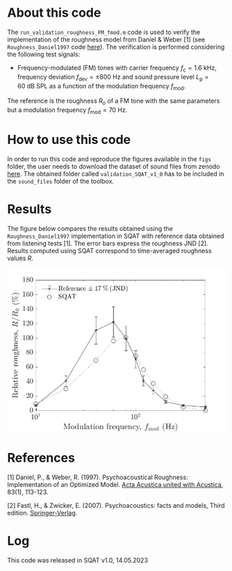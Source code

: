 # About this code 
The `run_validation_roughness_FM_fmod.m` code is used to verify the implementation of the roughness model from Daniel & Weber [1] (see `Roughness_Daniel1997` code [here](../../../psychoacoustic_metrics/Roughness_Daniel1997/Roughness_Daniel1997.m)). The verification is performed considering the following test signals:

- Frequency-modulated (FM) tones with carrier frequency $f_{\mathrm{c}}=1.6~\mathrm{kHz}$, frequency deviation $f_{\mathrm{dev}}=\pm800~\mathrm{Hz}$ and sound pressure level $L_{\mathrm{p}}=60~\mathrm{dB}~ \mathrm{SPL}$ as a function of the modulation frequency $f_{\mathrm{mod}}$.

The reference is the roughness $R_o$ of a FM tone with the same parameters but a modulation frequency $f_{\mathrm{mod}}=70~\mathrm{Hz}$.  

# How to use this code
In order to run this code and reproduce the figures available in the `figs` folder, the user needs to download the dataset of sound files from zenodo <a href="https://doi.org/10.5281/zenodo.7933206" target="_blank">here</a>. The obtained folder called `validation_SQAT_v1_0` has to be included in the `sound_files` folder of the toolbox. 

# Results
The figure below compares the results obtained using the `Roughness_Daniel1997` implementation in SQAT  with reference data obtained from listening tests [1]. The error bars express the roughness JND [2]. Results computed using SQAT correspond to time-averaged roughness values $R$.   

![](figs/validation_FS_fmod_FM_tones.png)   

# References
[1] Daniel, P., & Weber, R. (1997). Psychoacoustical Roughness: Implementation of an Optimized Model. [Acta Acustica united with Acustica](https://www.ingentaconnect.com/content/dav/aaua/1997/00000083/00000001/art00020), 83(1), 113-123.

[2] Fastl, H., & Zwicker, E. (2007). Psychoacoustics: facts and models, Third edition. [Springer-Verlag](https://doi.org/10.1007/978-3-540-68888-4).

# Log
This code was released in SQAT v1.0, 14.05.2023

